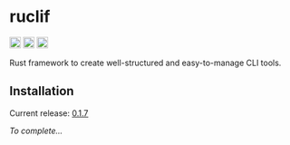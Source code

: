 # ruclif

[<img alt="github" src="https://img.shields.io/badge/github-black?style=for-the-badge&labelColor=555555&logo=github" height="20">](https://github.com/Patacode/ruclif)
[<img alt="crates.io" src="https://img.shields.io/crates/v/ruclif?logoColor=E3A835&style=for-the-badge&color=9c7325&logo=rust" height="20">](https://crates.io/crates/ruclif)
[<img alt="crates.io" src="https://img.shields.io/crates/d/ruclif?logoColor=E3A835&style=for-the-badge&color=152673" height="20">](https://crates.io/crates/ruclif)

Rust framework to create well-structured and easy-to-manage CLI tools.

## Installation

Current release: [0.1.7](CHANGELOG.md#0.1.7)

*To complete...*
